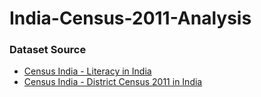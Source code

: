 # India-Census-2011-Analysis

### Dataset Source
* [Census India - Literacy in India](https://www.census2011.co.in/literacy.php)
* [Census India - District Census 2011 in India](https://www.census2011.co.in/district.php)
